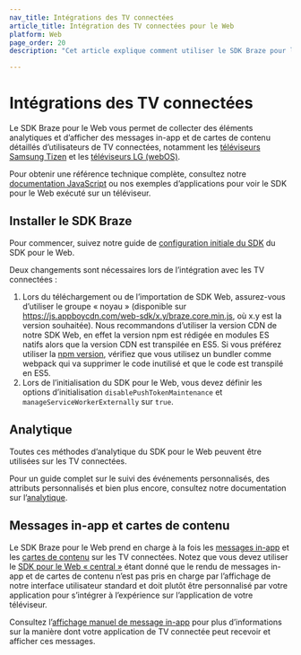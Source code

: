 ```yaml
---
nav_title: Intégrations des TV connectées
article_title: Intégration des TV connectées pour le Web
platform: Web
page_order: 20
description: "Cet article explique comment utiliser le SDK Braze pour le Web pour l’intégrer aux TV connectées (Samsung et LG)."

---
```


# Intégrations des TV connectées

Le SDK Braze pour le Web vous permet de collecter des éléments analytiques et d’afficher des messages in-app et de cartes de contenu détaillés d’utilisateurs de TV connectées, notamment les [téléviseurs Samsung Tizen][1]  et les [téléviseurs LG (webOS)][2].

Pour obtenir une référence technique complète, consultez notre [documentation JavaScript][3] ou nos exemples d’applications[][9] pour voir le SDK pour le Web exécuté sur un téléviseur.

## Installer le SDK Braze

Pour commencer, suivez notre guide de [configuration initiale du SDK][4] du SDK pour le Web.

Deux changements sont nécessaires lors de l’intégration avec les TV connectées :

1. Lors du téléchargement ou de l’importation de SDK Web, assurez-vous d’utiliser le groupe « noyau » (disponible sur https://js.appboycdn.com/web-sdk/x.y/braze.core.min.js, où x.y est la version souhaitée). Nous recommandons d’utiliser la version CDN de notre SDK Web, en effet la version npm est rédigée en modules ES natifs alors que la version CDN est transpilée en ES5. Si vous préférez utiliser la [npm version][6], vérifiez que vous utilisez un bundler comme webpack qui va supprimer le code inutilisé et que le code est transpilé en ES5.
2. Lors de l’initialisation du SDK pour le Web, vous devez définir les options d’initialisation `disablePushTokenMaintenance` et `manageServiceWorkerExternally` sur `true`.

## Analytique

Toutes ces méthodes d’analytique du SDK pour le Web peuvent être utilisées sur les TV connectées.

Pour un guide complet sur le suivi des événements personnalisés, des attributs personnalisés et bien plus encore, consultez notre documentation sur l’[analytique]({{site.baseurl}}/developer_guide/platform_integration_guides/web/analytics/tracking_sessions/).

## Messages in-app et cartes de contenu

Le SDK Braze pour le Web prend en charge à la fois les [messages in-app][7] et les [cartes de contenu][8]  sur les TV connectées. Notez que vous devez utiliser le [SDK pour le Web « central »][6] étant donné que le rendu de messages in-app et de cartes de contenu n’est pas pris en charge par l’affichage de notre interface utilisateur standard et doit plutôt être personnalisé par votre application pour s’intégrer à l’expérience sur l’application de votre téléviseur.

Consultez l’[affichage manuel de message in-app][5] pour plus d’informations sur la manière dont votre application de TV connectée peut recevoir et afficher ces messages.


[1]: https://developer.samsung.com/smarttv/develop/specifications/tv-model-groups.html
[2]: https://webostv.developer.lge.com/discover
[3]: https://js.appboycdn.com/web-sdk/latest/doc/modules/braze.html
[4]: {{site.baseurl}}/developer_guide/platform_integration_guides/web/initial_sdk_setup/
[5]: {{site.baseurl}}/developer_guide/platform_integration_guides/web/in-app_messaging/in-app_message_delivery/#manual-in-app-message-display
[6]: https://www.npmjs.com/package/@braze/web-sdk
[7]: {{site.baseurl}}/developer_guide/platform_integration_guides/web/in-app_messaging/integration/
[8]: {{site.baseurl}}/developer_guide/platform_integration_guides/web/content_cards/integration/
[9]: https://github.com/Appboy/smart-tv-sample-apps
